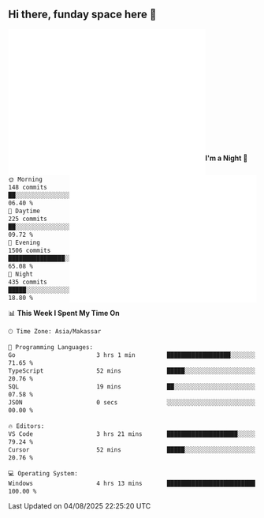 ## Hi there, funday space here 🚀

<img align="left" width="400" alt="🌞" src="https://raw.githubusercontent.com/fhasnur/fhasnur/main/general.svg">
<img align="right" width="380" alt="🌞" src="https://raw.githubusercontent.com/fhasnur/fhasnur/main/statistics.svg">

<br><br><br><br><br><br><br><br><br><br><br><br><br><br>

<!--START_SECTION:waka-->
**I'm a Night 🦉** 

```text
🌞 Morning                148 commits         ██░░░░░░░░░░░░░░░░░░░░░░░   06.40 % 
🌆 Daytime                225 commits         ██░░░░░░░░░░░░░░░░░░░░░░░   09.72 % 
🌃 Evening                1506 commits        ████████████████░░░░░░░░░   65.08 % 
🌙 Night                  435 commits         █████░░░░░░░░░░░░░░░░░░░░   18.80 % 
```


📊 **This Week I Spent My Time On** 

```text
🕑︎ Time Zone: Asia/Makassar

💬 Programming Languages: 
Go                       3 hrs 1 min         ██████████████████░░░░░░░   71.65 % 
TypeScript               52 mins             █████░░░░░░░░░░░░░░░░░░░░   20.76 % 
SQL                      19 mins             ██░░░░░░░░░░░░░░░░░░░░░░░   07.58 % 
JSON                     0 secs              ░░░░░░░░░░░░░░░░░░░░░░░░░   00.00 % 

🔥 Editors: 
VS Code                  3 hrs 21 mins       ████████████████████░░░░░   79.24 % 
Cursor                   52 mins             █████░░░░░░░░░░░░░░░░░░░░   20.76 % 

💻 Operating System: 
Windows                  4 hrs 13 mins       █████████████████████████   100.00 % 
```


 Last Updated on 04/08/2025 22:25:20 UTC
<!--END_SECTION:waka-->
